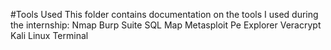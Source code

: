 #Tools Used
This folder contains documentation on the tools I used during the internship:
Nmap
Burp Suite
SQL Map
Metasploit
Pe Explorer
Veracrypt
Kali Linux Terminal
